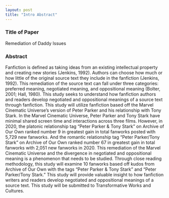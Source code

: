 ```yaml
---
layout: post
title: "Intro Abstract"
---
```


### Title of Paper ###

Remediation of Daddy Issues

### Abstract ###

Fanfiction is defined as taking ideas from an existing intellectual property and creating new stories (Jenkins, 1992). Authors can choose how much or how little of the original source text they include in the fanfiction (Jenkins, 1992). This remediation of the source text can fall under three categories: preferred meaning, negotiated meaning, and oppositional meaning (Bolter, 2001; Hall, 1980). This study seeks to understand how fanfiction authors and readers develop negotiated and oppositional meanings of a source text through fanfiction. This study will utilize fanfiction based off the Marvel Cinematic Universe’s version of Peter Parker and his relationship with Tony Stark. In the Marvel Cinematic Universe, Peter Parker and Tony Stark have minimal shared screen time and interactions across three films. However, in 2020, the platonic relationship tag “Peter Parker & Tony Stark” on Archive of Our Own ranked number 9 in greatest gain in total fanworks posted with 5,729 new fanworks. And the romantic relationship tag “Peter Parker/Tony Stark” on Archive of Our Own ranked number 67 in greatest gain in total fanworks with 2,051 new fanworks in 2020. This remediation of the Marvel Cinematic Universe and the divergence in negotiated and oppositional meaning is a phenomenon that needs to be studied. Through close reading methodology, this study will examine 10 fanworks based off kudos from Archive of Our Own with the tags “Peter Parker & Tony Stark” and “Peter Parker/Tony Stark.” This study will provide valuable insight to how fanfiction writers and readers develop negotiated and oppositional meanings of a source text. This study will be submitted to Transformative Works and Cultures. 
